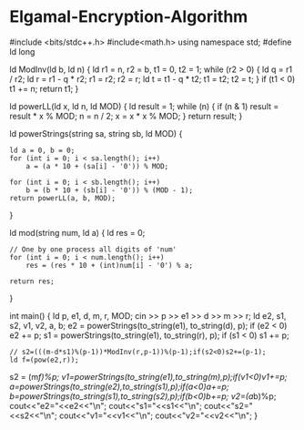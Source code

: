 # Elgamal-Encryption-Algorithm
#include <bits/stdc++.h>
#include<math.h>
using namespace std;
#define ld long

ld ModInv(ld b, ld n)
{
    ld r1 = n, r2 = b, t1 = 0, t2 = 1;
    while (r2 > 0)
    {
        ld q = r1 / r2;
        ld r = r1 - q * r2;
        r1 = r2;
        r2 = r;
        ld t = t1 - q * t2;
        t1 = t2;
        t2 = t;
    }
    if (t1 < 0)
        t1 += n;
    return t1;
}

ld powerLL(ld x, ld n, ld MOD)
{
    ld result = 1;
    while (n)
    {
        if (n & 1)
            result = result * x % MOD;
        n = n / 2;
        x = x * x % MOD;
    }
    return result;
}

ld powerStrings(string sa, string sb, ld MOD)
{

    ld a = 0, b = 0;
    for (int i = 0; i < sa.length(); i++)
        a = (a * 10 + (sa[i] - '0')) % MOD;

    for (int i = 0; i < sb.length(); i++)
        b = (b * 10 + (sb[i] - '0')) % (MOD - 1);
    return powerLL(a, b, MOD);
}

ld mod(string num, ld a)
{
    ld res = 0;

    // One by one process all digits of 'num'
    for (int i = 0; i < num.length(); i++)
        res = (res * 10 + (int)num[i] - '0') % a;

    return res;
}

int main()
{
    ld p, e1, d, m, r, MOD;
    cin >> p >> e1 >> d >> m >> r;
    ld e2, s1, s2, v1, v2, a, b;
    e2 = powerStrings(to_string(e1), to_string(d), p);
    if (e2 < 0)
        e2 += p;
    s1 = powerStrings(to_string(e1), to_string(r), p);
    if (s1 < 0)
        s1 += p;

    // s2=(((m-d*s1)%(p-1))*ModInv(r,p-1))%(p-1);if(s2<0)s2+=(p-1);
    ld f=(pow(e2,r));
   s2 = (m*f)%p;
  v1=powerStrings(to_string(e1),to_string(m),p);if(v1<0)v1+=p;
  a=powerStrings(to_string(e2),to_string(s1),p);if(a<0)a+=p;
  b=powerStrings(to_string(s1),to_string(s2),p);if(b<0)b+=p;
  v2=(a*b)%p;
  cout<<"e2="<<e2<<"\n";
  cout<<"s1="<<s1<<"\n";
  cout<<"s2="<<s2<<"\n";
  cout<<"v1="<<v1<<"\n";
  cout<<"v2="<<v2<<"\n";
}
